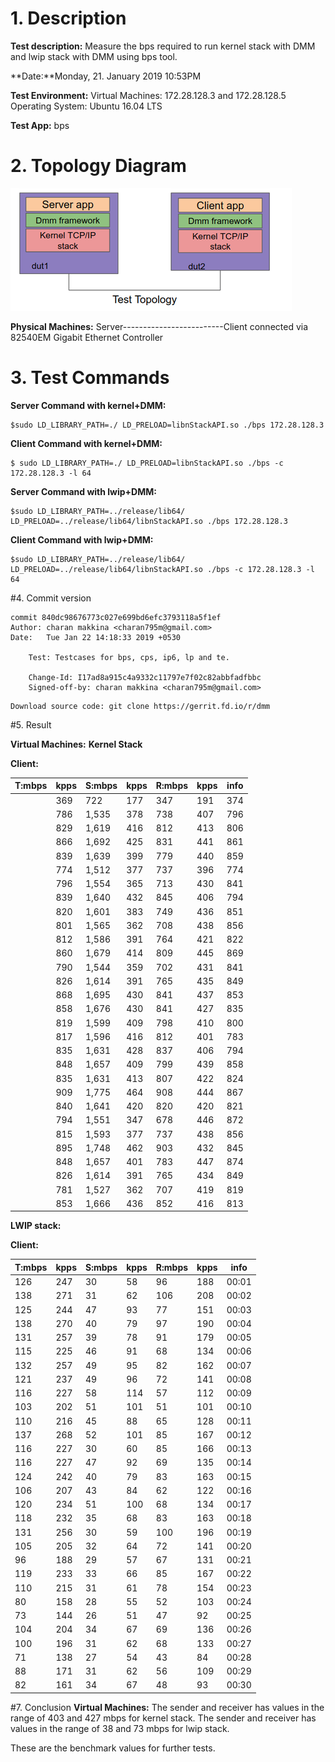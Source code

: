# 1.  Description
**Test description:**
Measure the bps required to run kernel stack with DMM and lwip stack with DMM using bps tool.

**Date:**Monday, 21. January 2019 10:53PM 

**Test Environment:**
Virtual Machines: 172.28.128.3  and 172.28.128.5
Operating System: Ubuntu 16.04 LTS

**Test App:**
bps

# 2. Topology Diagram
![test_topology.png](resources/test_topology.png
"test_topology.png")

**Physical Machines:**
Server-------------------------Client
connected via 82540EM Gigabit Ethernet Controller

# 3. Test Commands
**Server Command with kernel+DMM:**
```
$sudo LD_LIBRARY_PATH=./ LD_PRELOAD=libnStackAPI.so ./bps 172.28.128.3
```

**Client Command with kernel+DMM:**
```
$ sudo LD_LIBRARY_PATH=./ LD_PRELOAD=libnStackAPI.so ./bps -c 172.28.128.3 -l 64
```

**Server Command with lwip+DMM:**
```
$sudo LD_LIBRARY_PATH=../release/lib64/ LD_PRELOAD=../release/lib64/libnStackAPI.so ./bps 172.28.128.3
```

**Client Command with lwip+DMM:**
```
$sudo LD_LIBRARY_PATH=../release/lib64/ LD_PRELOAD=../release/lib64/libnStackAPI.so ./bps -c 172.28.128.3 -l 64
```

#4. Commit version
```
commit 840dc98676773c027e699bd6efc3793118a5f1ef
Author: charan makkina <charan795m@gmail.com>
Date:   Tue Jan 22 14:18:33 2019 +0530

    Test: Testcases for bps, cps, ip6, lp and te.
    
    Change-Id: I17ad8a915c4a9332c11797e7f02c82abbfadfbbc
    Signed-off-by: charan makkina <charan795m@gmail.com>

```
```
Download source code: git clone https://gerrit.fd.io/r/dmm
```
#5. Result

**Virtual Machines:**
**Kernel Stack**

**Client:**

 | T:mbps | kpps | S:mbps | kpps | R:mbps | kpps | info |
| ---------- | ------ | ---------- | -------| ---------- | ------- | -----|
    |369 |   722 |    177 |  347 |    191  | 374 | 00:01|
    |786 |1,535 |    378 |  738 |    407  | 796 | 00:02|
    |829 |1,619 |    416 |  812 |    413  | 806 | 00:03|
    |866 |1,692 |    425 |  831 |    441  | 861 | 00:04|
    |839 |1,639 |    399 |  779 |    440  | 859 | 00:05|
    |774 |1,512 |    377 |  737 |    396  | 774 | 00:06|
    |796 |1,554 |    365 |  713 |    430  | 841 | 00:07|
    |839 |1,640 |    432 |  845 |    406  | 794 | 00:08|
    |820 |1,601 |    383 |  749 |    436  | 851 | 00:09|
    |801 |1,565 |    362 |  708 |    438  | 856 | 00:10|
    |812 |1,586 |    391 |  764 |    421  | 822 | 00:11|
    |860 |1,679 |    414 |  809 |    445  | 869 | 00:12|
    |790 |1,544 |    359 |  702 |    431  | 841 | 00:13|
    |826 |1,614 |    391 |  765 |    435  | 849 | 00:14|
    |868 |1,695 |    430 |  841 |    437  | 853 | 00:15|
    |858 |1,676 |    430 |  841 |    427  | 835 | 00:16|
    |819 |1,599 |    409 |  798 |    410  | 800 | 00:17|
    |817 |1,596 |    416 |  812 |    401  | 783 | 00:18|
    |835 |1,631 |    428 |  837 |    406  | 794 | 00:19|
    |848 |1,657 |    409 |  799 |    439  | 858 | 00:20|
    |835 |1,631 |    413 |  807 |    422  | 824 | 00:21|
    |909 |1,775 |    464 |  908 |    444  | 867 | 00:22|
    |840 |1,641 |    420 |  820 |    420  | 821 | 00:23|
    |794 |1,551 |    347 |  678 |    446  | 872 | 00:24|
    |815 |1,593 |    377 |  737 |    438  | 856 | 00:25|
    |895 |1,748 |    462 |  903 |    432  | 845 | 00:26|
    |848 |1,657 |    401 |  783 |    447  | 874 | 00:27|
    |826 |1,614 |    391 |  765 |    434  | 849 | 00:28|
    |781 |1,527 |    362 |  707 |    419  | 819 | 00:29|
    |853 |1,666 |    436 |  852 |    416  | 813 | 00:30|

**LWIP stack:**


**Client:**

 | T:mbps | kpps | S:mbps | kpps | R:mbps | kpps | info |
| ---------- | ------ | ---------- | -------| ---------- | ------- | -----|
  |  126 |  247 |     30  |  58 |     96 |  188 | 00:01|
  |  138 |  271 |     31  |  62 |    106|   208 | 00:02|
  |  125 |  244 |     47  |  93 |     77 |  151 | 00:03|
  |  138 |  270 |     40  |  79 |     97 |  190 | 00:04|
  |  131 |  257 |     39  |  78 |     91 |  179 | 00:05|
  |  115 |  225 |     46  |  91 |     68 |  134 | 00:06|
  |  132 |  257 |     49  |  95 |     82 |  162 | 00:07|
  |  121 |  237 |     49  |  96 |     72 |  141 | 00:08|
  |  116 |  227 |     58  | 114 |     57|   112 | 00:09|
  |  103 |  202 |     51  | 101 |     51|   101 | 00:10|
  |  110 |  216 |     45  |  88 |     65 |  128 | 00:11|
  |  137 |  268 |     52  | 101 |     85|   167 | 00:12|
  |  116 |  227 |     30  |  60 |     85 |  166 | 00:13|
  |  116 |  227 |     47  |  92 |     69 |  135 | 00:14|
  |  124 |  242 |     40  |  79 |     83 |  163 | 00:15|
  |  106 |  207 |     43  |  84 |     62 |  122 | 00:16|
  |  120 |  234 |     51  | 100 |     68|   134 | 00:17|
  |  118 |  232 |     35  |  68 |     83 |  163 | 00:18|
  |  131 |  256 |     30  |  59 |    100|   196 | 00:19|
  |  105 |  205 |     32  |  64 |     72 |  141 | 00:20|
  |  96   |188 |     29    |57 |     67   |131 | 00:21  |
  |  119 |  233 |     33  |  66 |     85 |  167 | 00:22|
  |  110 |  215 |     31  |  61 |     78 |  154 | 00:23|
  |  80   |158 |     28    |55 |     52   |103 | 00:24  |
  |  73   |144 |     26    |51 |     47   | 92 | 00:25   |
  |104   |204 |     34    |67 |     69   |136 | 00:26  |
  | 100  | 196 |     31   | 62 |     68  | 133 | 00:27 |
  |  71   |138 |     27    |54 |     43   | 84 | 00:28   |
  |  88   |171 |     31    |62 |     56   |109 | 00:29  |
  |  82   |161 |     34    |67 |     48   | 93 | 00:30   |

#7. Conclusion
**Virtual Machines:**
The sender and receiver has values in the range of 403 and 427 mbps for kernel stack.
The sender and receiver has values in the range of 38 and 73 mbps for lwip stack.

These are the benchmark values for further tests.
